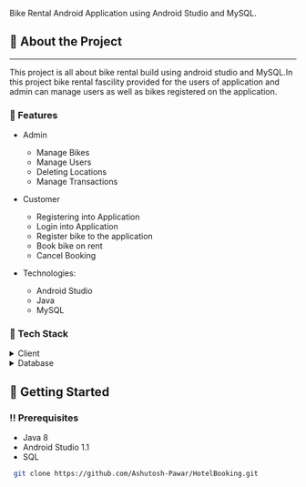   <p>
    Bike Rental Android Application using Android Studio and MySQL. 
  </p>

<!-- About the Project -->
## :star2: About the Project

---------
  This project is all about bike rental build using android studio and MySQL.In this project bike rental fascility provided for the users of application and admin can manage users as well as bikes registered on the application.

### :dart: Features

* Admin
  * Manage Bikes
  * Manage Users
  * Deleting Locations
  * Manage Transactions
  
* Customer
  * Registering into Application
  * Login into Application
  * Register bike to the application
  * Book bike on rent
  * Cancel Booking

* Technologies: 
  * Android Studio
  * Java
  * MySQL


<!-- TechStack -->
### :space_invader: Tech Stack

<details>
  <summary>Client</summary>
  <ul>
    <li><a href="https://www.w3schools.blog/android-tutorial">Android</a></li>
    <li><a href="https://www.w3schools.com/MySQL/default.asp">MySQL</a></li>
    <li><a href="https://www.w3schools.com/java/">Java</a></li>
  </ul>
</details>

<details>
<summary>Database</summary>
  <ul>
    <li><a href="https://www.w3schools.com/MySQL/default.asp">MySQL</a></li>
  </ul>
</details>

<!-- Getting Started -->
## 	:toolbox: Getting Started

<!-- Prerequisites -->
### :bangbang: Prerequisites

- Java 8
- Android Studio 1.1
- SQL


```bash
 git clone https://github.com/Ashutosh-Pawar/HotelBooking.git 
```
